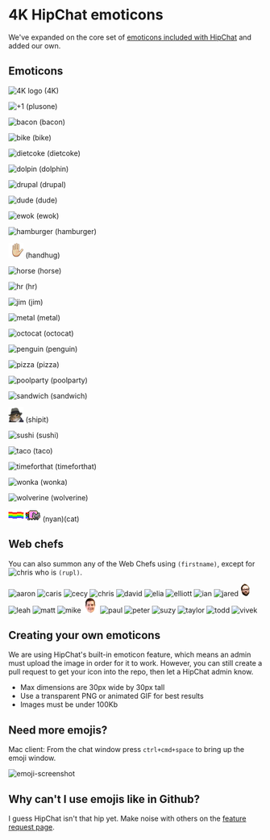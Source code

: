 # 4K HipChat emoticons

We've expanded on the core set of [emoticons included with HipChat](http://hipchat-emoticons.nyh.name) and added our own.

## Emoticons

![4K logo](src/4K.png) (4K)

![+1](src/+1.png) (plusone)

![bacon](src/bacon.png) (bacon)

![bike](src/bike.png) (bike)

![dietcoke](src/dietcoke.png) (dietcoke)

![dolpin](src/dolphin.png) (dolphin)

![drupal](src/drupal.png) (drupal)

![dude](src/dude.png) (dude)

![ewok](src/ewok.gif) (ewok)

![hamburger](src/hamburger.png) (hamburger)

![handhug](src/handhug.gif) (handhug)

![horse](src/horse.png) (horse)

![hr](src/hr.png) (hr)

![jim](src/jim.gif) (jim)

![metal](src/metal.png) (metal)

![octocat](src/octocat.png) (octocat)

![penguin](src/penguin.gif) (penguin)

![pizza](src/pizza.png) (pizza)

![poolparty](src/poolparty.gif) (poolparty)

![sandwich](src/sandwich.png) (sandwich)

![shipit](src/shipit.png) (shipit)

![sushi](src/sushi.png) (sushi)

![taco](src/taco.png) (taco)

![timeforthat](src/timeforthat.gif) (timeforthat)

![wonka](src/wonka.png) (wonka)

![wolverine](src/wolverine.gif) (wolverine)

![nyan](src/nyan.gif) ![cat](src/cat.gif)  (nyan)(cat)


## Web chefs

You can also summon any of the Web Chefs using `(firstname)`, except for ![chris](src/chris.png) who is `(rupl)`.

![aaron](src/aaron.png)
![caris](src/caris.png)
![cecy](src/cecy.png)
![chris](src/chris.png)
![david](src/david.png)
![elia](src/elia.png)
![elliott](src/elliott.png)
![ian](src/ian.png)
![jared](src/jared.png)
![joe](src/joe.png)
![leah](src/leah.png)
![matt](src/matt.png)
![mike](src/mike.png)
![paul](src/patrick.png)
![paul](src/paul.png)
![peter](src/peter.png)
![suzy](src/suzy.png)
![taylor](src/taylor.png)
![todd](src/todd.png)
![vivek](src/vivek.png)

## Creating your own emoticons

We are using HipChat's built-in emoticon feature, which means an admin must upload the image in order for it to work. However, you can still create a pull request to get your icon into the repo, then let a HipChat admin know.

* Max dimensions are 30px wide by 30px tall
* Use a transparent PNG or animated GIF for best results
* Images must be under 100Kb

## Need more emojis?

Mac client: From the chat window press `ctrl+cmd+space` to bring up the emoji window.

![emoji-screenshot](emoji-screenshot.png)

## Why can't I use emojis like in Github?

I guess HipChat isn't that hip yet. Make noise with others on the [feature request page](http://help.hipchat.com/forums/138883-suggestions-issues/suggestions/3407099-add-github-s-emoji-set).
